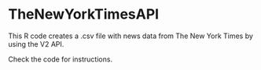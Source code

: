 # TheNewYorkTimesAPI
This R code creates a .csv file with news data from The New York Times by using the V2 API.

Check the code for instructions.
